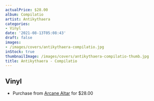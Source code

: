 ```yaml
---
actualPrice: $28.00
album: Compilatio
artist: Antikythaera
categories:
- Vinyl
date: '2021-08-13T05:08:43'
draft: false
images:
- /images/covers/antikythaera-compilatio.jpg
inStock: true
thumbnailImage: /images/covers/antikythaera-compilatio-thumb.jpg
title: Antikythaera - Compilatio
---
```


## Vinyl
* Purchase from [Arcane Altar](https://arcanealtar.bigcartel.com/product/antikythaera-compilatio-12-lp) for $28.00
